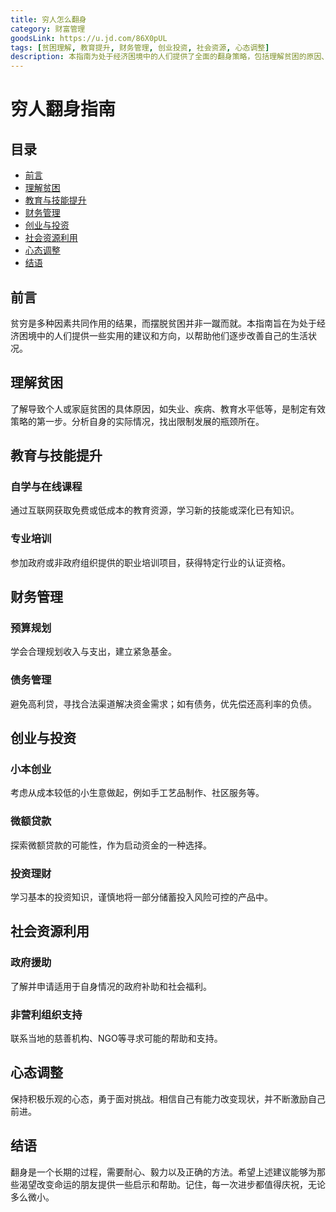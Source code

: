 ```yaml
---
title: 穷人怎么翻身
category: 财富管理
goodsLink: https://u.jd.com/86X0pUL
tags: [贫困理解, 教育提升, 财务管理, 创业投资, 社会资源, 心态调整]
description: 本指南为处于经济困境中的人们提供了全面的翻身策略，包括理解贫困的原因、通过教育与技能提升自我、有效的财务管理、探索创业与投资机会、利用社会资源以及重要的心态调整。特别强调了利用互联网自学、参加职业培训项目、合理规划预算和债务管理等实用方法，同时也提到了寻求政府援助和社会资源的重要性。适合希望逐步改善自身经济状况并追求更好生活的读者阅读与实践。每一次小的进步都是走向成功的重要一步。
---
```

# 穷人翻身指南

## 目录
- [前言](#前言)
- [理解贫困](#理解贫困)
- [教育与技能提升](#教育与技能提升)
- [财务管理](#财务管理)
- [创业与投资](#创业与投资)
- [社会资源利用](#社会资源利用)
- [心态调整](#心态调整)
- [结语](#结语)

## 前言
贫穷是多种因素共同作用的结果，而摆脱贫困并非一蹴而就。本指南旨在为处于经济困境中的人们提供一些实用的建议和方向，以帮助他们逐步改善自己的生活状况。

## 理解贫困
了解导致个人或家庭贫困的具体原因，如失业、疾病、教育水平低等，是制定有效策略的第一步。分析自身的实际情况，找出限制发展的瓶颈所在。

## 教育与技能提升
### 自学与在线课程
通过互联网获取免费或低成本的教育资源，学习新的技能或深化已有知识。
### 专业培训
参加政府或非政府组织提供的职业培训项目，获得特定行业的认证资格。

## 财务管理
### 预算规划
学会合理规划收入与支出，建立紧急基金。
### 债务管理
避免高利贷，寻找合法渠道解决资金需求；如有债务，优先偿还高利率的负债。

## 创业与投资
### 小本创业
考虑从成本较低的小生意做起，例如手工艺品制作、社区服务等。
### 微额贷款
探索微额贷款的可能性，作为启动资金的一种选择。
### 投资理财
学习基本的投资知识，谨慎地将一部分储蓄投入风险可控的产品中。

## 社会资源利用
### 政府援助
了解并申请适用于自身情况的政府补助和社会福利。
### 非营利组织支持
联系当地的慈善机构、NGO等寻求可能的帮助和支持。

## 心态调整
保持积极乐观的心态，勇于面对挑战。相信自己有能力改变现状，并不断激励自己前进。

## 结语
翻身是一个长期的过程，需要耐心、毅力以及正确的方法。希望上述建议能够为那些渴望改变命运的朋友提供一些启示和帮助。记住，每一次进步都值得庆祝，无论多么微小。